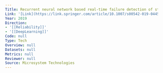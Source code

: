 ```yaml
---
Title: Recurrent neural network based real-time failure detection of storage devices
Link: '[Link](https://link.springer.com/article/10.1007/s00542-019-04454-8)'
Year: 2019
Direction:
- '[[Reliability]]'
- '[[DeepLearning]]'
Code: null
Type: Tech
Overview: null
Datasets: null
Metrics: null
Reviewer: null
Source: Microsystem Technologies
---
```



